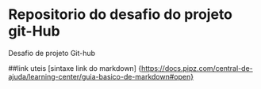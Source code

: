 # Repositorio do desafio do projeto git-Hub 
Desafio de projeto Git-hub

##link uteis
[sintaxe link do markdown] {https://docs.pipz.com/central-de-ajuda/learning-center/guia-basico-de-markdown#open}
